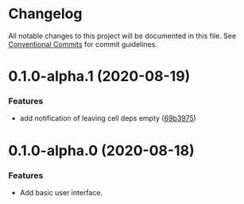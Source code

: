 # Changelog

All notable changes to this project will be documented in this file.
See [Conventional Commits](https://conventionalcommits.org) for commit guidelines.

# 0.1.0-alpha.1 (2020-08-19)


### Features

* add notification of leaving cell deps empty ([69b3975](https://github.com/nervosnetwork/keypering/commit/69b3975df1a00a1cbdffca871d57717c2df3ab9c))





# 0.1.0-alpha.0 (2020-08-18)


### Features

* Add basic user interface.
